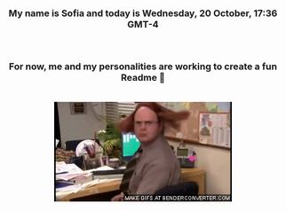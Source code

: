 


<div align="center">
<h3 >My name is Sofia and today is Wednesday, 20 October, 17:36 GMT-4</h3><br>
<h3 >For now, me and my personalities are working to create a fun Readme 👋
</h3><br>
<img src='img/dwight.gif' alt='working...'/>
</div>
